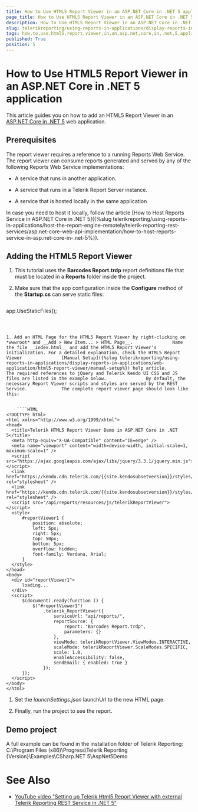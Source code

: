 ```yaml
---
title: How to Use HTML5 Report Viewer in an ASP.NET Core in .NET 5 application
page_title: How to Use HTML5 Report Viewer in an ASP.NET Core in .NET 5 application | for Telerik Reporting Documentation
description: How to Use HTML5 Report Viewer in an ASP.NET Core in .NET 5 application
slug: telerikreporting/using-reports-in-applications/display-reports-in-applications/web-application/html5-report-viewer/how-to-use-html5-report-viewer-in-an-asp.net-core-in-.net-5-application
tags: how,to,use,html5,report,viewer,in,an,asp.net,core,in,.net,5,application
published: True
position: 5
---
```


# How to Use HTML5 Report Viewer in an ASP.NET Core in .NET 5 application



This article guides you on how to add an HTML5 Report Viewer in an         [ASP.NET Core in .NET 5](https://devblogs.microsoft.com/dotnet/introducing-net-5/)         web application.       

## Prerequisites

The report viewer requires a reference to a running Reports Web Service. The report viewer can consume reports generated and served by           any of the following Reports Web Service implementations:         

* A service that runs in another application.

* A service that runs in a Telerik Report Server instance.

* A service that is hosted locally in the same application

In case you need to host it locally, follow the article [How to Host Reports Service in ASP.NET Core in .NET 5]({%slug telerikreporting/using-reports-in-applications/host-the-report-engine-remotely/telerik-reporting-rest-services/asp.net-core-web-api-implementation/how-to-host-reports-service-in-asp.net-core-in-.net-5%}).         

## Adding the HTML5 Report Viewer

1. This tutorial uses the __Barcodes Report.trdp__ report definitions file               that must be located in a __Reports__ folder inside the project.             

1. Make sure that the app configuration inside the __Configure__ method of the __Startup.cs__               can serve static files:             

	
    ````c#
app.UseStaticFiles();
````



1. Add an HTML Page for the HTML5 Report Viewer by right-clicking on *wwwroot* and __Add > New Item... > HTML Page__.               Name the file __index.html__ and add the HTML5 Report Viewer's initialization. For a detailed explanation, check the HTML5 Report Viewer               [Manual Setup]({%slug telerikreporting/using-reports-in-applications/display-reports-in-applications/web-application/html5-report-viewer/manual-setup%}) help article.               The required references to jQuery and Telerik Kendo UI CSS and JS files are listed in the example below.               By default, the necessary Report Viewer scripts and styles are served by the REST Service.             The complete report viewer page should look like this:

	
    ````HTML
<!DOCTYPE html> 
<html xmlns="http://www.w3.org/1999/xhtml">
<head> 
  <title>Telerik HTML5 Report Viewer Demo in ASP.NET Core in .NET 5</title>
  <meta http-equiv="X-UA-Compatible" content="IE=edge" />
  <meta name="viewport" content="width=device-width, initial-scale=1, maximum-scale=1" />
  <script src="https://ajax.googleapis.com/ajax/libs/jquery/3.3.1/jquery.min.js"></script> 
  <link href="https://kendo.cdn.telerik.com/{{site.kendosubsetversion}}/styles/kendo.common.min.css" rel="stylesheet" /> 
  <link href="https://kendo.cdn.telerik.com/{{site.kendosubsetversion}}/styles/kendo.blueopal.min.css" rel="stylesheet" /> 
  <script src="/api/reports/resources/js/telerikReportViewer"></script>
  <style> 
      #reportViewer1 { 
          position: absolute; 
          left: 5px; 
          right: 5px; 
          top: 50px; 
          bottom: 5px; 
          overflow: hidden; 
          font-family: Verdana, Arial; 
      } 
  </style> 
</head> 
<body> 
  <div id="reportViewer1"> 
      loading... 
  </div> 
  <script> 
      $(document).ready(function () { 
          $("#reportViewer1") 
              .telerik_ReportViewer({ 
                  serviceUrl: "api/reports/", 
                  reportSource: { 
                      report: "Barcodes Report.trdp", 
                      parameters: {} 
                  }, 
                  viewMode: telerikReportViewer.ViewModes.INTERACTIVE, 
                  scaleMode: telerikReportViewer.ScaleModes.SPECIFIC, 
                  scale: 1.0,
                  enableAccessibility: false,
                  sendEmail: { enabled: true }
              }); 
      }); 
  </script> 
</body> 
</html>
````



1. Set the *launchSettings.json* launchUrl to the new HTML page.             

1. Finally, run the project to see the report.             

## Demo project

A full example can be found in the installation folder of Telerik Reporting: C:\Program Files (x86)\Progress\Telerik Reporting {Version}\Examples\CSharp\.NET 5\AspNet5Demo         

# See Also


 * [YouTube video "Setting up Telerik Html5 Report Viewer with external Telerik Reporting REST Service in .NET 5"](https://www.youtube.com/watch?v=GeCUGTgZziI)
